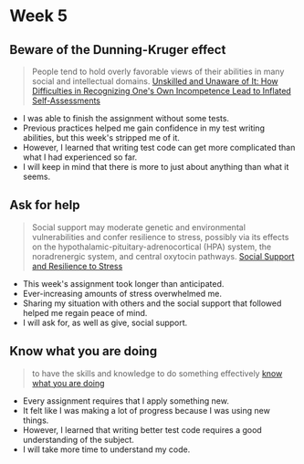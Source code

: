 # Week 5

## Beware of the Dunning-Kruger effect

> People tend to hold overly favorable views of their abilities in many social and intellectual domains.  [Unskilled and Unaware of It: How Difficulties in Recognizing One's Own Incompetence Lead to Inflated Self-Assessments](https://citeseerx.ist.psu.edu/viewdoc/summary?doi=10.1.1.64.2655)
* I was able to finish the assignment without some tests.
* Previous practices helped me gain confidence in my test writing abilities, but this week's stripped me of it.
* However, I learned that writing test code can get more complicated than what I had experienced so far.
* I will keep in mind that there is more to just about anything than what it seems.

## Ask for help

> Social support may moderate genetic and environmental vulnerabilities and confer resilience to stress, possibly via its effects on the hypothalamic-pituitary-adrenocortical (HPA) system, the noradrenergic system, and central oxytocin pathways. [Social Support and Resilience to Stress](https://www.ncbi.nlm.nih.gov/pmc/articles/PMC2921311/)
* This week's assignment took longer than anticipated. 
* Ever-increasing amounts of stress overwhelmed me.
* Sharing my situation with others and the social support that followed helped me regain peace of mind.
* I will ask for, as well as give, social support.

## Know what you are doing

> to have the skills and knowledge to do something effectively [know what you are doing](https://dictionary.cambridge.org/dictionary/english/know-what-you-are-doing)
* Every assignment requires that I apply something new.
* It felt like I was making a lot of progress because I was using new things.
* However, I learned that writing better test code requires a good understanding of the subject.
* I will take more time to understand my code.
